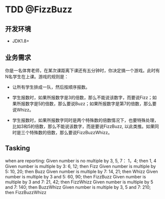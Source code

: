 # TDD @FizzBuzz


## 开发环境
 - JDK1.8+
 
## 业务需求

你是一名体育老师，在某次课距离下课还有五分钟时，你决定搞一个游戏。此时有N名学生在上课。游戏的规则是：

- 让所有学生排成一队，然后按顺序报数。

- 学生报数时，如果所报数字是3的倍数，那么不能说该数字，而要说Fizz；如果所报数字是5的倍数，那么要说Buzz；如果所报数字是第7的倍数，那么要说Whizz。

- 学生报数时，如果所报数字同时是两个特殊数的倍数情况下，也要特殊处理，比如3和5的倍数，那么不能说该数字，而是要说FizzBuzz, 以此类推。如果同时是三个特殊数的倍数，那么要说FizzBuzzWhizz。


## Tasking
when are reporting:
Given number is no multiple by 3, 5, 7： 1，4; then 1, 4
Given number is multiple by 3: 6, 12; then Fizz
Given number is multiple by 5: 10, 20; then Buzz
Given number is multiple by 7: 14, 21; then Whizz
Given number is multiple by 3 and 5: 60, 90; then FizzBuzz
Given number is multiple by 3 and 7: 21, 42; then FizzWhizz
Given number is multiple by 5 and 7: 140; then BuzzWhizz
Given number is multiple by 3, 5 and 7: 210; then FizzBuzzWhizz